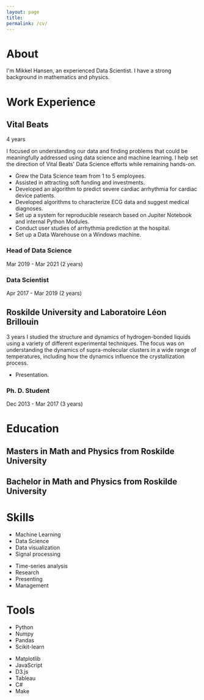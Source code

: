```yaml
---
layout: page
title:
permalink: /cv/
---
```


<link rel="stylesheet" href="/css/cv.css" />
<link rel="stylesheet" type="text/css" media="print" href="/css/cv-print.css" />

# About

I'm Mikkel Hansen, an experienced Data Scientist. I have a strong background in mathematics and physics.

# Work Experience


## Vital Beats
4 years

I focused on understanding our data and finding problems that could be meaningfully addressed using data science and machine learning. I help set the direction of Vital Beats' Data Science efforts while remaining hands-on.

- Grew the Data Science team from 1 to 5 employees.
- Assisted in attracting soft funding and investments. 
- Developed an algorithm to predict severe cardiac arrhythmia for cardiac device patients.
- Developed algorithms to characterize ECG data and suggest medical diagnoses.
- Set up a system for reproducible research based on Jupiter Notebook and internal Python Modules.
- Conduct user studies of arrhythmia prediction at the hospital.
- Set up a Data Warehouse on a Windows machine.

### Head of Data Science 
Mar 2019 - Mar 2021 (2 years)

### Data Scientist
Apr 2017 - Mar 2019 (2 years)

## Roskilde University and Laboratoire Léon Brillouin
3 years
I studied the structure and dynamics of hydrogen-bonded liquids using a variety of different experimental techniques. The focus was on understanding the dynamics of supra-molecular clusters in a wide range of temperatures, including how the dynamics influence the crystallization process.

- Presentation.

### Ph. D. Student
Dec 2013 - Mar 2017 (3 years)

# Education
## Masters in Math and Physics from Roskilde University
## Bachelor in Math and Physics from Roskilde University 

# Skills

<div class="pill">
    <ul>
        <li>Machine Learning</li>
        <li>Data Science</li>
        <li>Data visualization</li>
        <li>Signal processing</li>
    </ul>
    <ul>
        <li>Time-series analysis</li>
        <li>Research</li>
        <li>Presenting</li>
        <li>Management</li>
    </ul>
</div>

# Tools

<div class="pill">
    <ul>
        <li>Python</li>
        <li>Numpy</li>
        <li>Pandas</li>
        <li>Scikit-learn</li>
    </ul>
    <ul>
        <li>Matplotlib</li>
        <li>JavaScript</li>
        <li>D3.js</li>
        <li>Tableau</li>
        <li>C#</li>
        <li>Make</li>
    </ul>
</div>
